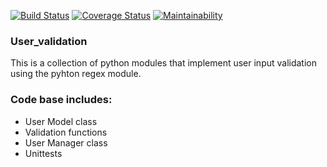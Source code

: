 [![Build Status](https://travis-ci.org/mkibuuka/user_validation.svg?branch=usermodel)](https://travis-ci.org/mkibuuka/user_validation) [![Coverage Status](https://coveralls.io/repos/github/mkibuuka/user_validation/badge.svg?branch=usermodel)](https://coveralls.io/github/mkibuuka/user_validation?branch=usermodel) [![Maintainability](https://api.codeclimate.com/v1/badges/106223e225816cc98f71/maintainability)](https://codeclimate.com/github/mkibuuka/user_validation/maintainability)
### User_validation
This is a collection of python modules that implement user input validation using the pyhton regex module.

### Code base includes:
* User Model class
* Validation functions
* User Manager class
* Unittests
